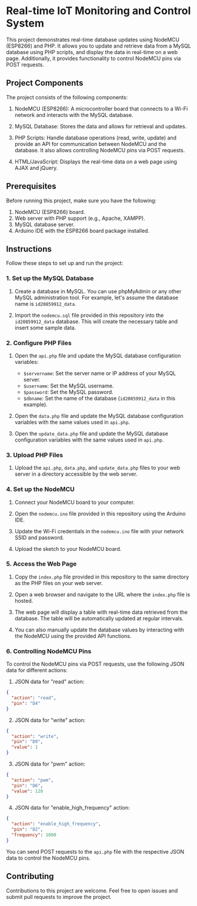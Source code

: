 # Real-time IoT Monitoring and Control System

This project demonstrates real-time database updates using NodeMCU (ESP8266) and PHP. It allows you to update and retrieve data from a MySQL database using PHP scripts, and display the data in real-time on a web page. Additionally, it provides functionality to control NodeMCU pins via POST requests.

## Project Components

The project consists of the following components:

1. NodeMCU (ESP8266): A microcontroller board that connects to a Wi-Fi network and interacts with the MySQL database.

2. MySQL Database: Stores the data and allows for retrieval and updates.

3. PHP Scripts: Handle database operations (read, write, update) and provide an API for communication between NodeMCU and the database. It also allows controlling NodeMCU pins via POST requests.

4. HTML/JavaScript: Displays the real-time data on a web page using AJAX and jQuery.

## Prerequisites

Before running this project, make sure you have the following:

1. NodeMCU (ESP8266) board.
2. Web server with PHP support (e.g., Apache, XAMPP).
3. MySQL database server.
4. Arduino IDE with the ESP8266 board package installed.

## Instructions

Follow these steps to set up and run the project:

### 1. Set up the MySQL Database

1. Create a database in MySQL. You can use phpMyAdmin or any other MySQL administration tool. For example, let's assume the database name is `id20859912_data`.

2. Import the `nodemcu.sql` file provided in this repository into the `id20859912_data` database. This will create the necessary table and insert some sample data.

### 2. Configure PHP Files

1. Open the `api.php` file and update the MySQL database configuration variables:
   - `$servername`: Set the server name or IP address of your MySQL server.
   - `$username`: Set the MySQL username.
   - `$password`: Set the MySQL password.
   - `$dbname`: Set the name of the database (`id20859912_data` in this example).

2. Open the `data.php` file and update the MySQL database configuration variables with the same values used in `api.php`.

3. Open the `update_data.php` file and update the MySQL database configuration variables with the same values used in `api.php`.

### 3. Upload PHP Files

1. Upload the `api.php`, `data.php`, and `update_data.php` files to your web server in a directory accessible by the web server.

### 4. Set up the NodeMCU

1. Connect your NodeMCU board to your computer.

2. Open the `nodemcu.ino` file provided in this repository using the Arduino IDE.

3. Update the Wi-Fi credentials in the `nodemcu.ino` file with your network SSID and password.

4. Upload the sketch to your NodeMCU board.

### 5. Access the Web Page

1. Copy the `index.php` file provided in this repository to the same directory as the PHP files on your web server.

2. Open a web browser and navigate to the URL where the `index.php` file is hosted.

3. The web page will display a table with real-time data retrieved from the database. The table will be automatically updated at regular intervals.

4. You can also manually update the database values by interacting with the NodeMCU using the provided API functions.

### 6. Controlling NodeMCU Pins

To control the NodeMCU pins via POST requests, use the following JSON data for different actions:

1. JSON data for "read" action:
```json
{
  "action": "read",
  "pin": "D4"
}
```

2. JSON data for "write" action:
```json
{
  "action": "write",
  "pin": "D9",
  "value": 1
}
```

3. JSON data for "pwm" action:
```json
{
  "action": "pwm",
  "pin": "D6",
  "value": 128
}
```

4. JSON data for "enable_high_frequency" action:
```json
{
  "action": "enable_high_frequency",
  "pin": "D2",
  "frequency": 1000
}
```

You can send POST requests to the `api.php` file with the respective JSON data to control the NodeMCU pins.

## Contributing

Contributions to this project are welcome. Feel free to open issues and submit pull requests to improve the project.


